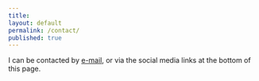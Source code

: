 ```yaml
---
title:
layout: default
permalink: /contact/
published: true
---
```


I can be contacted by [e-mail](mailto:hello@henrycoles.com), or via the social media links at the bottom of this page.